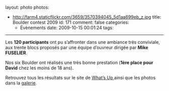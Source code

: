 layout: photo
photos:
- http://farm4.staticflickr.com/3659/3570394045_5d1aa699eb_z.jpg
title: Boulder contest 2009
id: 171
comment: false
categories:
  - Évènements
date: 2009-10-15 00:01:24
tags:
---

Les **120 participants** ont pu s’affronter dans une ambiance très conviviale, aux trente blocs proposés par une équipe d’ouvreur dirigée par **Mike FUSELIER**.

Nos six Boulder ont réalisés une très bonne prestation (**1ère place pour David** chez les moins de 18 ans).

Retrouvez tous les résultats sur le site de [What’s Up ](http://www.whatsup.fr/news.htm)ainsi que les photos dans la [galerie](http://boudbrousse.fr/galerie/).
